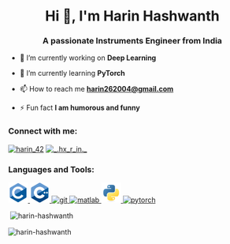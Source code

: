 <h1 align="center">Hi 👋, I'm Harin Hashwanth</h1>
<h3 align="center">A passionate Instruments Engineer from India</h3>

- 🔭 I’m currently working on **Deep Learning**

- 🌱 I’m currently learning **PyTorch**

- 📫 How to reach me **harin262004@gmail.com**

- ⚡ Fun fact **I am humorous and funny**

<h3 align="left">Connect with me:</h3>
<p align="left">
<a href="https://twitter.com/harin_42" target="blank"><img align="center" src="https://raw.githubusercontent.com/rahuldkjain/github-profile-readme-generator/master/src/images/icons/Social/twitter.svg" alt="harin_42" height="30" width="40" /></a>
<a href="https://instagram.com/_.hx_r_in._" target="blank"><img align="center" src="https://raw.githubusercontent.com/rahuldkjain/github-profile-readme-generator/master/src/images/icons/Social/instagram.svg" alt="_.hx_r_in._" height="30" width="40" /></a>
</p>

<h3 align="left">Languages and Tools:</h3>
<p align="left"> <a href="https://www.cprogramming.com/" target="_blank" rel="noreferrer"> <img src="https://raw.githubusercontent.com/devicons/devicon/master/icons/c/c-original.svg" alt="c" width="40" height="40"/> </a> <a href="https://www.w3schools.com/cpp/" target="_blank" rel="noreferrer"> <img src="https://raw.githubusercontent.com/devicons/devicon/master/icons/cplusplus/cplusplus-original.svg" alt="cplusplus" width="40" height="40"/> </a> <a href="https://git-scm.com/" target="_blank" rel="noreferrer"> <img src="https://www.vectorlogo.zone/logos/git-scm/git-scm-icon.svg" alt="git" width="40" height="40"/> </a> <a href="https://www.mathworks.com/" target="_blank" rel="noreferrer"> <img src="https://upload.wikimedia.org/wikipedia/commons/2/21/Matlab_Logo.png" alt="matlab" width="40" height="40"/> </a> <a href="https://www.python.org" target="_blank" rel="noreferrer"> <img src="https://raw.githubusercontent.com/devicons/devicon/master/icons/python/python-original.svg" alt="python" width="40" height="40"/> </a> <a href="https://pytorch.org/" target="_blank" rel="noreferrer"> <img src="https://www.vectorlogo.zone/logos/pytorch/pytorch-icon.svg" alt="pytorch" width="40" height="40"/> </a> </p>

<p>&nbsp;<img align="center" src="https://github-readme-stats.vercel.app/api?username=harin-hashwanth&show_icons=true&locale=en" alt="harin-hashwanth" /></p>

<p><img align="center" src="https://github-readme-streak-stats.herokuapp.com/?user=harin-hashwanth&" alt="harin-hashwanth" /></p>
